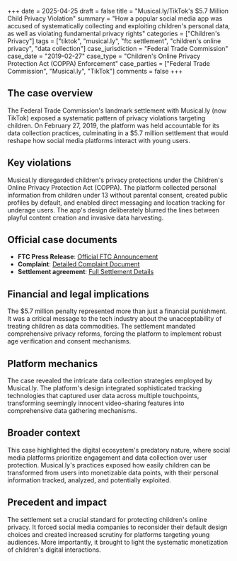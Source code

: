 +++
date = 2025-04-25
draft = false
title = "Musical.ly/TikTok's $5.7 Million Child Privacy Violation"
summary = "How a popular social media app was accused of systematically collecting and exploiting children's personal data, as well as violating fundamental privacy rights"
categories = ["Children's Privacy"]
tags = ["tiktok", "musical.ly", "ftc settlement", "children's online privacy", "data collection"]
case_jurisdiction = "Federal Trade Commission"
case_date = "2019-02-27"
case_type = "Children's Online Privacy Protection Act (COPPA) Enforcement"
case_parties = ["Federal Trade Commission", "Musical.ly", "TikTok"]
comments = false
+++

## The case overview

The Federal Trade Commission's landmark settlement with Musical.ly (now TikTok) exposed a systematic pattern of privacy violations targeting children. On February 27, 2019, the platform was held accountable for its data collection practices, culminating in a $5.7 million settlement that would reshape how social media platforms interact with young users.

## Key violations

Musical.ly disregarded children's privacy protections under the Children's Online Privacy Protection Act (COPPA). The platform collected personal information from children under 13 without parental consent, created public profiles by default, and enabled direct messaging and location tracking for underage users. The app's design deliberately blurred the lines between playful content creation and invasive data harvesting.

## Official case documents
- **FTC Press Release**: [Official FTC Announcement](https://www.ftc.gov/news-events/news/press-releases/2019/02/video-social-networking-app-musically-agrees-settle-ftc-allegations-it-violated-childrens-privacy)
- **Complaint**: [Detailed Complaint Document](https://www.ftc.gov/system/files/documents/cases/musical.ly_complaint_ecf_2-27-19.pdf)
- **Settlement agreement**: [Full Settlement Details](https://www.ftc.gov/system/files/documents/cases/musical.ly_proposed_order_ecf_2-27-19.pdf)

## Financial and legal implications

The $5.7 million penalty represented more than just a financial punishment. It was a critical message to the tech industry about the unacceptability of treating children as data commodities. The settlement mandated comprehensive privacy reforms, forcing the platform to implement robust age verification and consent mechanisms.

## Platform mechanics

The case revealed the intricate data collection strategies employed by Musical.ly. The platform's design integrated sophisticated tracking technologies that captured user data across multiple touchpoints, transforming seemingly innocent video-sharing features into comprehensive data gathering mechanisms.

## Broader context

This case highlighted the digital ecosystem's predatory nature, where social media platforms prioritize engagement and data collection over user protection. Musical.ly's practices exposed how easily children can be transformed from users into monetizable data points, with their personal information tracked, analyzed, and potentially exploited.

## Precedent and impact

The settlement set a crucial standard for protecting children's online privacy. It forced social media companies to reconsider their default design choices and created increased scrutiny for platforms targeting young audiences. More importantly, it brought to light the systematic monetization of children's digital interactions.